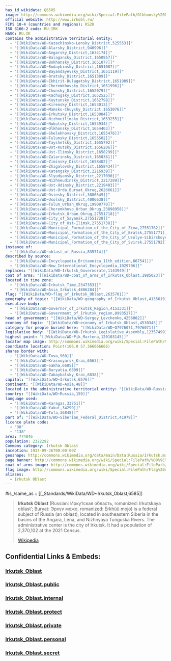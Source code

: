 ```yaml
---
has_id_wikidata: Q6585
image: http://commons.wikimedia.org/wiki/Special:FilePath/Olkhonsky%20District%20Shamanka%20Rock.jpg
official website: http://www.irkobl.ru/
FIPS 10-4 (countries and regions): RS20
ISO 3166-2 code: RU-IRK
HASC: RU.IK
contains the administrative territorial entity:
  - "[[WikiData/WD~Kazachinsko-Lensky_District,525553]]"
  - "[[WikiData/WD~Alarsky_District,940996]]"
  - "[[WikiData/WD~Angarsky_District,1634174]]"
  - "[[WikiData/WD~Balagansky_District,1650957]]"
  - "[[WikiData/WD~Bokhansky_District,1651077]]"
  - "[[WikiData/WD~Bodaybinsky_District,1651087]]"
  - "[[WikiData/WD~Bayandayevsky_District,1651119]]"
  - "[[WikiData/WD~Bratsky_District,1651389]]"
  - "[[WikiData/WD~Ekhirit-Bulagatsky_District,1651989]]"
  - "[[WikiData/WD~Cheremkhovsky_District,1651996]]"
  - "[[WikiData/WD~Chunsky_District,1652079]]"
  - "[[WikiData/WD~Kachugsky_District,1652525]]"
  - "[[WikiData/WD~Kuytunsky_District,1652798]]"
  - "[[WikiData/WD~Kirensky_District,1653013]]"
  - "[[WikiData/WD~Mamsko-Chuysky_District,1653076]]"
  - "[[WikiData/WD~Irkutsky_District,1653084]]"
  - "[[WikiData/WD~Nizhneilimsky_District,1653255]]"
  - "[[WikiData/WD~Nukutsky_District,1653934]]"
  - "[[WikiData/WD~Olkhonsky_District,1654403]]"
  - "[[WikiData/WD~Shelekhovsky_District,1655476]]"
  - "[[WikiData/WD~Tulunsky_District,1655502]]"
  - "[[WikiData/WD~Tayshetsky_District,1655792]]"
  - "[[WikiData/WD~Ust-Kutsky_District,1656206]]"
  - "[[WikiData/WD~Ust-Ilimsky_District,1658299]]"
  - "[[WikiData/WD~Zalarinsky_District,1658361]]"
  - "[[WikiData/WD~Ziminsky_District,1658402]]"
  - "[[WikiData/WD~Zhigalovsky_District,1658434]]"
  - "[[WikiData/WD~Katangsky_District,2216939]]"
  - "[[WikiData/WD~Slyudyansky_District,2217090]]"
  - "[[WikiData/WD~Nizhneudinsky_District,2217289]]"
  - "[[WikiData/WD~Ust-Udinsky_District,2219403]]"
  - "[[WikiData/WD~Ust-Orda_Buryat_Okrug,2626661]]"
  - "[[WikiData/WD~Osinsky_District,3886549]]"
  - "[[WikiData/WD~Usolsky_District,4006638]]"
  - "[[WikiData/WD~Tulun_Urban_Okrug,19908770]]"
  - "[[WikiData/WD~Cheremkhovo_Urban_Okrug,23898958]]"
  - "[[WikiData/WD~Irkutsk_Urban_Okrug,27551718]]"
  - "[[WikiData/WD~City_of_Sayansk,27551728]]"
  - "[[WikiData/WD~City_of_Ust-Ilimsk,27551738]]"
  - "[[WikiData/WD~Municipal_Formation_of_the_City_of_Zima,27551762]]"
  - "[[WikiData/WD~Municipal_Formation_of_the_City_of_Bratsk,27551771]]"
  - "[[WikiData/WD~Municipal_Formation_of_the_City_of_Usolye-Sibirskoye,27551781]]"
  - "[[WikiData/WD~Municipal_Formation_of_the_City_of_Svirsk,27551792]]"
instance of:
  - "[[WikiData/WD~oblast_of_Russia,835714]]"
described by source:
  - "[[WikiData/WD~Encyclopædia_Britannica_11th_edition,867541]]"
  - "[[WikiData/WD~New_International_Encyclopedia,1029706]]"
replaces: "[[WikiData/WD~Irkutsk_Governorate,1143949]]"
coat of arms: "[[WikiData/WD~coat_of_arms_of_Irkutsk_Oblast,1985023]]"
located in time zone:
  - "[[WikiData/WD~Irkutsk_Time,2347353]]"
  - "[[WikiData/WD~Asia_Irkutsk,4806284]]"
flag: "[[WikiData/WD~flag_of_Irkutsk_Oblast,2635701]]"
geography of topic: "[[WikiData/WD~geography_of_Irkutsk_Oblast,4135619]]"
executive body:
  - "[[WikiData/WD~Governor_of_Irkutsk_Region,4151331]]"
  - "[[WikiData/WD~Government_of_Irkutsk_region,8993527]]"
head of government: "[[WikiData/WD~Sergey_Levchenko,4256802]]"
economy of topic: "[[WikiData/WD~economy_of_Irkutsk_Oblast,4530345]]"
category for people buried here: "[[WikiData/WD~Q7976071,7976071]]"
legislative body: "[[WikiData/WD~Irkutsk_Legislative_Assembly,12357499]]"
highest point: "[[WikiData/WD~Pik_Martena,120103145]]"
locator map image: http://commons.wikimedia.org/wiki/Special:FilePath/Map%20of%20Russia%20%282014%E2%80%932022%29%20-%20Irkutsk%20Oblast%20%28Crimea%20disputed%29.svg
coordinate location: Point(106.0 57.366666666)
shares border with:
  - "[[WikiData/WD~Tuva,960]]"
  - "[[WikiData/WD~Krasnoyarsk_Krai,6563]]"
  - "[[WikiData/WD~Sakha,6605]]"
  - "[[WikiData/WD~Buryatia,6809]]"
  - "[[WikiData/WD~Zabaykalsky_Krai,6838]]"
capital: "[[WikiData/WD~Irkutsk,6576]]"
continent: "[[WikiData/WD~Asia,48]]"
located in the administrative territorial entity: "[[WikiData/WD~Russia,159]]"
country: "[[WikiData/WD~Russia,159]]"
language used:
  - "[[WikiData/WD~Karagas,33751]]"
  - "[[WikiData/WD~Yakut,34299]]"
  - "[[WikiData/WD~Tofa,36848]]"
part of: "[[WikiData/WD~Siberian_Federal_District,41979]]"
licence plate code:
  - "38"
  - "138"
area: 774846
population: 2322292
Commons category: Irkutsk Oblast
inception: 1937-09-26T00:00:00Z
geoshape: http://commons.wikimedia.org/data/main/Data:Russia/Irkutsk.map
page banner: http://commons.wikimedia.org/wiki/Special:FilePath/%D0%9C%D1%8B%D1%81%20%D0%91%D1%83%D1%80%D1%85%D0%B0%D0%BD%20%D0%91%D0%B0%D0%B9%D0%BA%D0%B0%D0%BB%D0%B5%202.jpg
coat of arms image: http://commons.wikimedia.org/wiki/Special:FilePath/Coat%20of%20arms%20of%20Irkutsk%20Oblast.svg
flag image: http://commons.wikimedia.org/wiki/Special:FilePath/Flag%20of%20Irkutsk%20Oblast.svg
aliases:
  - Irkutsk Oblast
---
```


#is_/same_as :: [[_Standards/WikiData/WD~Irkutsk_Oblast,6585]] 


> **Irkutsk Oblast** (Russian: Ирку́тская о́бласть, romanized: Irkutskaya oblastʹ; Buryat: Эрхүү можо, 
> romanized: Erkhüü mojo) is a federal subject of Russia (an oblast), located in southeastern Siberia 
> in the basins of the Angara, Lena, and Nizhnyaya Tunguska Rivers. 
> The administrative center is the city of Irkutsk. It had a population of 2,370,102 at the 2021 Census.
>
> [Wikipedia](https://en.wikipedia.org/wiki/Irkutsk%20Oblast) 


## Confidential Links & Embeds: 

### [Irkutsk_Oblast](/_Standards/Earth/Continent/Europe/Europe~East/Russia/Siberia/Irkutsk_Oblast.md) 

### [Irkutsk_Oblast.public](/_public/Earth/Continent/Europe/Europe~East/Russia/Siberia/Irkutsk_Oblast.public.md) 

### [Irkutsk_Oblast.internal](/_internal/Earth/Continent/Europe/Europe~East/Russia/Siberia/Irkutsk_Oblast.internal.md) 

### [Irkutsk_Oblast.protect](/_protect/Earth/Continent/Europe/Europe~East/Russia/Siberia/Irkutsk_Oblast.protect.md) 

### [Irkutsk_Oblast.private](/_private/Earth/Continent/Europe/Europe~East/Russia/Siberia/Irkutsk_Oblast.private.md) 

### [Irkutsk_Oblast.personal](/_personal/Earth/Continent/Europe/Europe~East/Russia/Siberia/Irkutsk_Oblast.personal.md) 

### [Irkutsk_Oblast.secret](/_secret/Earth/Continent/Europe/Europe~East/Russia/Siberia/Irkutsk_Oblast.secret.md)

